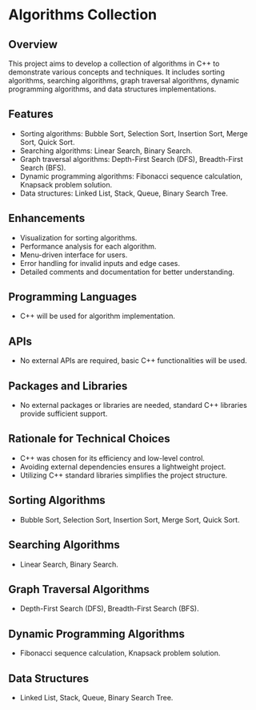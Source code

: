 # Algorithms Collection

## Overview
This project aims to develop a collection of algorithms in C++ to demonstrate various concepts and techniques. It includes sorting algorithms, searching algorithms, graph traversal algorithms, dynamic programming algorithms, and data structures implementations.

## Features
- Sorting algorithms: Bubble Sort, Selection Sort, Insertion Sort, Merge Sort, Quick Sort.
- Searching algorithms: Linear Search, Binary Search.
- Graph traversal algorithms: Depth-First Search (DFS), Breadth-First Search (BFS).
- Dynamic programming algorithms: Fibonacci sequence calculation, Knapsack problem solution.
- Data structures: Linked List, Stack, Queue, Binary Search Tree.

## Enhancements
- Visualization for sorting algorithms.
- Performance analysis for each algorithm.
- Menu-driven interface for users.
- Error handling for invalid inputs and edge cases.
- Detailed comments and documentation for better understanding.

## Programming Languages
- C++ will be used for algorithm implementation.

## APIs
- No external APIs are required, basic C++ functionalities will be used.

## Packages and Libraries
- No external packages or libraries are needed, standard C++ libraries provide sufficient support.

## Rationale for Technical Choices
- C++ was chosen for its efficiency and low-level control.
- Avoiding external dependencies ensures a lightweight project.
- Utilizing C++ standard libraries simplifies the project structure.

## Sorting Algorithms
- Bubble Sort, Selection Sort, Insertion Sort, Merge Sort, Quick Sort.

## Searching Algorithms
- Linear Search, Binary Search.

## Graph Traversal Algorithms
- Depth-First Search (DFS), Breadth-First Search (BFS).

## Dynamic Programming Algorithms
- Fibonacci sequence calculation, Knapsack problem solution.

## Data Structures
- Linked List, Stack, Queue, Binary Search Tree.